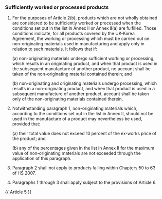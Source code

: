 ### Sufficiently worked or processed products
1. For the purposes of Article 2(b), products which are not wholly obtained are considered to be sufficiently worked or processed when the conditions set out in the list in Annex II or Annex II(a) are fulfilled. Those conditions indicate, for all products covered by  the UK-Korea Agreement, the working or processing which must be carried out on non-originating materials used in manufacturing and apply only in relation to such materials. It follows that if:

    (a) non-originating materials undergo sufficient working or processing, which results in an originating product, and when that product is used in the subsequent manufacture of another product, no account shall be taken of the non-originating material contained therein; and 

    (b) non-originating and originating materials undergo processing, which results in a non-originating product, and when that product is used in a subsequent manufacture of another product, account shall be taken only of the non-originating materials contained therein.

2. Notwithstanding paragraph 1, non-originating materials which, according to the conditions set out in the list in Annex II, should not be used in the manufacture of a product may nevertheless be used, provided that:

    (a) their total value does not exceed 10 percent of the ex-works price of the product; and

    (b) any of the percentages given in the list in Annex II for the maximum value of non-originating materials are not exceeded through the application of this paragraph.

3. Paragraph 2 shall not apply to products falling within Chapters 50 to 63 of HS 2007.

4. Paragraphs 1 through 3 shall apply subject to the provisions of Article 6.

{{ Article 5 }}
